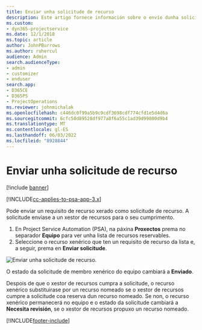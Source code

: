```yaml
---
title: Enviar unha solicitude de recurso
description: Este artigo fornece información sobre o envío dunha solicitude dun recurso de proxecto.
ms.custom:
- dyn365-projectservice
ms.date: 12/1/2018
ms.topic: article
author: JohnPBurrows
ms.author: ruhercul
audience: Admin
search.audienceType:
- admin
- customizer
- enduser
search.app:
- D365CE
- D365PS
- ProjectOperations
ms.reviewer: johnmichalak
ms.openlocfilehash: c446dc0f99a5b9c9cdf3698cdf774cfd1e5d4d6a
ms.sourcegitcommit: 6cfc50d89528df977a8f6a55c1ad39d99800d9b4
ms.translationtype: MT
ms.contentlocale: gl-ES
ms.lasthandoff: 06/03/2022
ms.locfileid: "8928844"
---
```

# <a name="submitting-a-resource-request"></a>Enviar unha solicitude de recurso

[!include [banner](../includes/psa-now-project-operations.md)]

[!INCLUDE[cc-applies-to-psa-app-3.x](../includes/cc-applies-to-psa-app-3x.md)]

Pode enviar un requisito de recurso xerado como solicitude de recurso. A solicitude envíase a un xestor de recursos para o seu cumprimento.

1. En Project Service Automation (PSA), na páxina **Proxectos** prema no separador **Equipo** para ver unha lista de recursos reservables. 
2. Seleccione o recurso xenérico que ten un requisito de recurso da lista e, a seguir, prema en **Enviar solicitude**.

![Enviar unha solicitude de recurso.](media/RM-how-to-18.png)

O estado da solicitude de membro xenérico do equipo cambiará a **Enviado**.

Despois de que o xestor de recursos cumpra a solicitude, o recurso xenérico substituirase por un recurso nomeado se o xestor de recursos cumpre a solicitude coa reserva dun recurso nomeado. Se non, o recurso xenérico permanecerá no equipo e o estado da solicitude cambiará a **Necesita revisión**, se o xestor de recursos propuxo un recurso nomeado.


[!INCLUDE[footer-include](../includes/footer-banner.md)]
